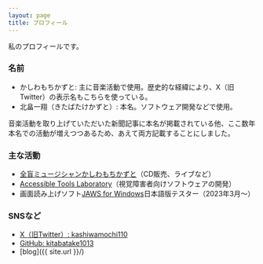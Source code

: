 ```yaml
---
layout: page
title: プロフィール
---
```

私のプロフィールです。

### 名前

* かしわもちかずと: 主に音楽活動で使用。歴史的な経緯により、X（旧Twitter）の表示名もこちらを使っている。
* 北畠一翔（きたばたけかずと）: 本名。ソフトウェア開発などで使用。

音楽活動を取り上げていただいた新聞記事に本名が掲載されている他、ここ数年本名での活動が増えつつあるため、あえて両方記載することにしました。

### 主な活動

* [全盲ミュージシャンかしわもちかずと](http://kashiwamochi.net/)（CD販売、ライブなど）
* [Accessible Tools Laboratory](https://actlab.org/)（視覚障害者向けソフトウェアの開発）
* 画面読み上げソフト[JAWS for Windows](https://www.extra.co.jp/jaws/index.html)日本語版テスター（2023年3月～）

### SNSなど

* [X（旧Twitter）: kashiwamochi110](https://twitter.com/kashiwamochi110)
* [GitHub: kitabatake1013](https://github.com/kitabatake1013)
* [blog]({{ site.url }}/)
